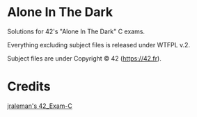 # Alone In The Dark

Solutions for 42's "Alone In The Dark" C exams.

Everything excluding subject files is released under WTFPL v.2.

Subject files are under Copyright © 42 (https://42.fr).

# Credits

[jraleman's 42_Exam-C](https://github.com/jraleman/42_Exam-C)
